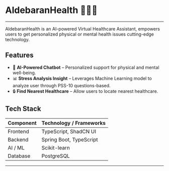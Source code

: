 # AldebaranHealth 👨🏻‍⚕️
---
AldebaranHealth is an AI-powered Virtual Healthcare Assistant, empowers users to get personalized physical or mental health issues cutting-edge technology.

## Features 
- 🤖 **AI-Powered Chatbot** – Personalized support for physical and mental well-being.  
- 📊 **Stress Analysis Insight** – Leverages Machine Learning model to analyze user through PSS-10 questions-based.
- 🔒 **Find Nearest Healthcare** – Allow users to locate nearest healthcare.  


## Tech Stack

| Component        | Technology / Frameworks                |
|------------------|-----------------------------------------|
| Frontend         | TypeScript, ShadCN UI   |
| Backend          | Spring Boot, TypeScript  |
| AI / ML          | Scikit-learn |
| Database         | PostgreSQL        |        |

---

